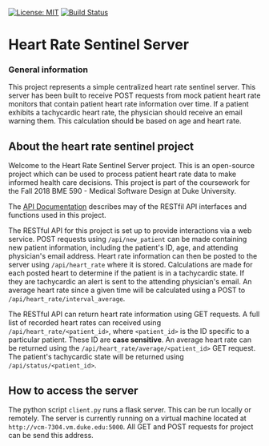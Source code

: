 
[![License: MIT](https://img.shields.io/badge/License-MIT-yellow.svg)](https://opensource.org/licenses/MIT)
[![Build Status](https://travis-ci.com/mdholbrook/heart_rate_sentinel_server.svg?branch=master)](https://travis-ci.org/travis-ci/travis-web)

# Heart Rate Sentinel Server

### General information
This project represents a simple centralized heart rate sentinel server. This server has been built to receive POST requests from mock patient heart rate monitors that contain patient heart rate information over time. If a patient exhibits a tachycardic heart rate, the physician should receive an email warning them. This calculation should be based on age and heart rate.


## About the heart rate sentinel project

Welcome to the Heart Rate Sentinel Server project. This is an open-source project which can be
used to process patient heart rate data to make informed health care decisions. This project is
part of the coursework for the Fall 2018 BME 590 - Medical Software Design at Duke University.

The [API Documentation](https://htmlpreview.github.io/?https://github.com/mdholbrook/heart_rate_sentinel_server/blob/master/docs/_build/html/index.html) describes may of the RESTfil API interfaces and functions used in this project.


The RESTful API for this project is set up to provide interactions via a web service.
POST requests using ``/api/new_patient`` can be made containing new patient
information, including the patient's ID, age, and attending physician's email address.
Heart rate information can then be posted to the server using ``/api/heart_rate``
where it is stored. Calculations are made
for each posted heart to determine if the patient is in a tachycardic state. If they are tachycardic
an alert is sent to the attending physician's email. An average heart rate since a
given time will be calculated using a POST to ``/api/heart_rate/interval_average``.

The RESTful API can return heart rate information using GET requests. A full list of recorded heart
rates can received using ``/api/heart_rate/<patient_id>``, where ``<patient_id>`` is the ID specific to
a particular patient. These ID are **case sensitive**. An average heart rate can be returned using
the ``/api/heart_rate/average/<patient_id>`` GET request. The patient's tachycardic state will be returned
using ``/api/status/<patient_id>``.

## How to access the server

The python script ``client.py`` runs a flask server. This can be run locally or remotely. The server is currently running on a virtual machine located at ``http://vcm-7304.vm.duke.edu:5000``. All GET and POST requests for project can be send this address.